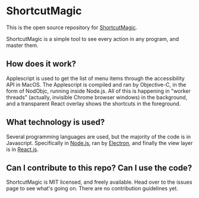 # ShortcutMagic

This is the open source repository for [ShortcutMagic](https://shortcutmagic.com). 

ShortcutMagic is a simple tool to see every action in any program, and master them.

## How does it work?

Applescript is used to get the list of menu items through the accessibility API in MacOS. The Applescript is compiled and ran by Objective-C, in the form of NodObjc, running inside Node.js. All of this is happening in "worker threads" (actually, invisible Chrome browser windows) in the background, and a transparent React overlay shows the shortcuts in the foreground. 


## What technology is used?

Several programming languages are used, but the majority of the code is in Javascript. Specifically in [Node.js](https://github.com/nodejs/node), ran by [Electron](https://github.com/electron/electron), and finally the view layer is in [React.js](https://github.com/facebook/react).


## Can I contribute to this repo? Can I use the code? 

ShortcutMagic is MIT licensed, and freely available. Head over to the issues page to see what's going on. There are no contribution guidelines yet. 


